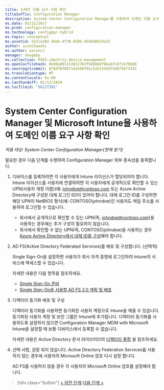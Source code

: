```yaml
---
title: 도메인 이름 요구 사항 확인
titleSuffix: Configuration Manager
description: System Center Configuration Manager를 사용하여 도메인 이름 요구 사항 확인
ms.date: 03/21/2017
ms.prod: configuration-manager
ms.technology: configmgr-hybrid
ms.topic: conceptual
ms.assetid: 522c2e82-20eb-4f38-859b-d55640b24e32
author: aczechowski
ms.author: aaroncz
manager: dougeby
ms.collection: M365-identity-device-management
ms.openlocfilehash: 0e80a001153012763f56686df66ab7c6fcbf9b88
ms.sourcegitcommit: 874d78f08714a509f61c52b154387268f5b73242
ms.translationtype: MT
ms.contentlocale: ko-KR
ms.lasthandoff: 02/12/2019
ms.locfileid: "56127391"
---
```

# <a name="confirm-domain-name-requirements-with-system-center-configuration-manager-and-microsoft-intune"></a>System Center Configuration Manager 및 Microsoft Intune을 사용하여 도메인 이름 요구 사항 확인

*적용 대상: System Center Configuration Manager(현재 분기)*

필요한 경우 다음 단계를 수행하여 Configuration Manager 외부 종속성을 충족합니다.

1. 디바이스를 등록하려면 각 사용자에게 Intune 라이선스가 할당되어야 합니다. Intune 라이선스를 사용자에 연결하려면 각 사용자에게 공개적으로 확인할 수 있는 UPN(사용자 계정 이름)(예: johndoe@contoso.com 또는 Azure Active Directory에 구성된 대체 로그인 ID)이 있어야 합니다. 대체 로그인 ID를 구성하면 해당 UPN이 NetBIOS 형식(예: CONTOSO\johndoe)인 사용자도 메일 주소를 사용하여 로그인할 수 있습니다.

   - 회사에서 공개적으로 확인할 수 있는 UPN(즉, johndoe@contoso.com)을 사용하는 경우에는 추가 구성이 필요하지 않습니다.
   - 회사에서 확인할 수 없는 UPN(즉, CONTOSO\johndoe)을 사용하는 경우 [Azure Active Directory에서 대체 ID를 구성](https://azure.microsoft.com/documentation/articles/active-directory-aadconnect-get-started-custom/#pages-under-the-section-sync)해야 합니다.

2. AD FS(Active Directory Federated Services)를 배포 및 구성합니다. (선택적)

    Single Sign-On을 설정하면 사용자가 회사 자격 증명에 로그인하여 Intune의 서비스에 액세스할 수 있습니다.

    자세한 내용은 다음 항목을 참조하세요.
   -   [Single Sign-On 준비](http://go.microsoft.com/fwlink/?LinkID=271124)
   -   [Single Sign-On을 사용할 AD FS 2.0 계획 및 배포](http://go.microsoft.com/fwlink/?LinkID=271125)

3. 디렉터리 동기화 배포 및 구성

    디렉터리 동기화를 사용하면 동기화된 사용자 계정으로 Intune을 채울 수 있습니다. 동기화된 사용자 계정 및 보안 그룹은 Intune에 추가됩니다. 디렉터리 동기화를 사용하도록 설정하지 않으면 Configuration Manager MDM with Microsoft Intune을 설정할 때 보통 디바이스에서 등록할 수 없습니다.

    자세한 내용은 Active Directory 문서 라이브러리의 [디렉터리 통합](http://go.microsoft.com/fwlink/?LinkID=271120) 을 참조하세요.

4. 선택 사항, 권장 되지 않습니다. Active Directory Federation Services를 사용 하지 않는 경우에 사용자의 Microsoft Online 암호 다시 설정 합니다.

    AD FS를 사용하지 않을 경우 각 사용자의 Microsoft Online 암호를 설정해야 합니다.

> [!div class="button"]
> [< 이전 단계](create-mdm-collection.md)  [다음 단계 >](configure-intune-subscription.md)
